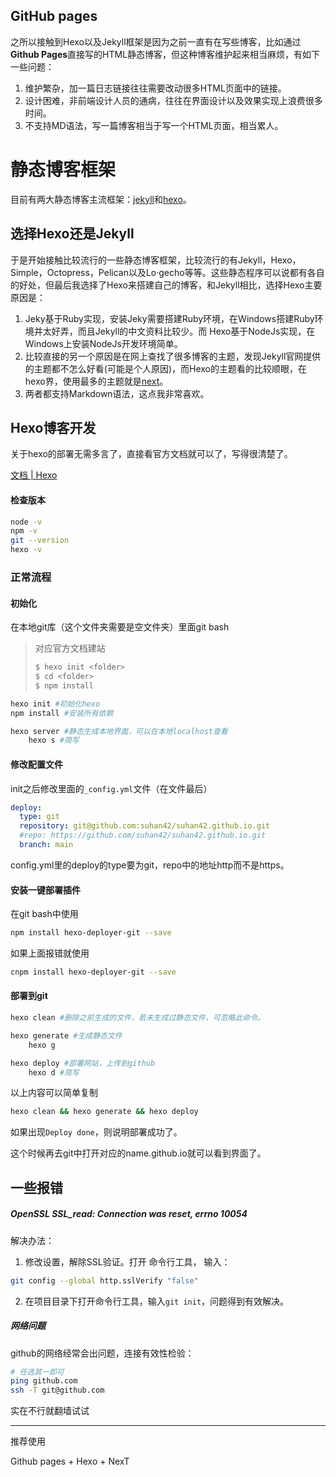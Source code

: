 ## GitHub pages

之所以接触到Hexo以及Jekyll框架是因为之前一直有在写些博客，比如通过**Github Pages**直接写的HTML静态博客，但这种博客维护起来相当麻烦，有如下一些问题：

1. 维护繁杂，加一篇日志链接往往需要改动很多HTML页面中的链接。
2. 设计困难，非前端设计人员的通病，往往在界面设计以及效果实现上浪费很多时间。
3. 不支持MD语法，写一篇博客相当于写一个HTML页面，相当累人。

# 静态博客框架

目前有两大静态博客主流框架：[jekyll](http://jekyllcn.com/)和[hexo](https://hexo.io/)。

## 选择Hexo还是Jekyll

于是开始接触比较流行的一些静态博客框架，比较流行的有Jekyll，Hexo，Simple，Octopress，Pelican以及Lo·gecho等等。这些静态程序可以说都有各自的好处，但最后我选择了Hexo来搭建自己的博客，和Jekyll相比，选择Hexo主要原因是：

1. Jeky基于Ruby实现，安装Jeky需要搭建Ruby环境，在Windows搭建Ruby环境并太好弄，而且Jekyll的中文资料比较少。而 Hexo基于NodeJs实现，在Windows上安装NodeJs开发环境简单。
2. 比较直接的另一个原因是在网上查找了很多博客的主题，发现Jekyll官网提供的主题都不怎么好看(可能是个人原因)，而Hexo的主题看的比较顺眼，在hexo界，使用最多的主题就是[next](http://theme-next.iissnan.com/)。
3. 两者都支持Markdown语法，这点我非常喜欢。

## Hexo博客开发

关于hexo的部署无需多言了，直接看官方文档就可以了，写得很清楚了。

[文档 | Hexo](https://hexo.io/zh-cn/docs/)



#### 检查版本

```bash
node -v
npm -v
git --version
hexo -v
```



### 正常流程

#### 初始化

在本地git库（这个文件夹需要是空文件夹）里面git bash

> 对应官方文档建站
>
> ```bash
> $ hexo init <folder>
> $ cd <folder>
> $ npm install
> ```

```bash
hexo init #初始化hexo
npm install #安装所有依赖

hexo server #静态生成本地界面，可以在本地localhost查看
	hexo s #简写
```

#### 修改配置文件

init之后修改里面的`_config.yml`文件（在文件最后）

```yaml
deploy:
  type: git
  repository: git@github.com:suhan42/suhan42.github.io.git
  #repo: https://github.com/suhan42/suhan42.github.io.git
  branch: main
```

config.yml里的deploy的type要为git，repo中的地址http而不是https。

#### 安装一键部署插件

在git bash中使用

```bash
npm install hexo-deployer-git --save
```

如果上面报错就使用

```bash
cnpm install hexo-deployer-git --save
```

#### 部署到git

```bash
hexo clean #删除之前生成的文件，若未生成过静态文件，可忽略此命令。

hexo generate #生成静态文件
	hexo g

hexo deploy #部署网站，上传到github
	hexo d #简写
```

以上内容可以简单复制

```bash
hexo clean && hexo generate && hexo deploy
```

如果出现`Deploy done`，则说明部署成功了。



这个时候再去git中打开对应的name.github.io就可以看到界面了。



## 一些报错

##### OpenSSL SSL_read: Connection was reset, errno 10054

解决办法：

1. 修改设置，解除SSL验证。打开 命令行工具， 输入：

```bash
git config --global http.sslVerify "false"
```

2. 在项目目录下打开命令行工具，输入`git init`，问题得到有效解决。 

##### 网络问题

github的网络经常会出问题，连接有效性检验：

```bash
# 任选其一即可
ping github.com
ssh -T git@github.com
```

实在不行就翻墙试试



---

推荐使用

Github pages + Hexo + NexT

